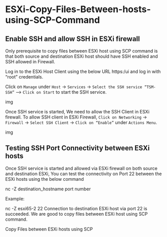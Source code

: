 # ESXi-Copy-Files-Between-hosts-using-SCP-Command
<!-- http://www.vmwarearena.com/how-to-copy-files-between-esxi-hosts-using-scp-command/ -->

## Enable SSH and allow SSH in ESXi firewall
Only prerequisite to copy files between ESXi host using SCP command is that both source and destination ESXi host should have SSH enabled and SSH allowed in Firewall. 

Log in to the ESXi Host Client using the below URL https:<ESXi host name or IP>/ui and log in with “root” credentials.

Click on `Manage` under `Host` -> `Services` -> `Select the SSH service “TSM-SSH”` –> `Click on Start` to start the SSH service.

img

Once SSH service is started, We need to allow the SSH Client in ESXi firewall. To allow SSH client in ESXi Firewall, `Click on Networking` -> `Firewall` -> `Select SSH Client` -> `Click on “Enable”` under `Actions Menu`.

img

## Testing SSH Port Connectivity between ESXi hosts
Once SSH service is started and allowed via ESXi firewall on both source and destination ESXi, You can test the connectivity on Port 22 between the ESXi hosts using the below command

nc -Z destination_hostname port number

Example:

nc -Z esxi65-2 22
Connection to destination ESXi host via port 22 is succeeded. We are good to copy files between ESXi host using SCP command.

Copy Files between ESXi hosts using SCP

 
